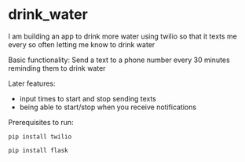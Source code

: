 # drink_water

I am building an app to drink more water using twilio so that it texts me every so often letting me know to drink water

Basic functionality: Send a text to a phone number every 30 minutes reminding them to drink water

Later features: 
- input times to start and stop sending texts
- being able to start/stop when you receive notifications

Prerequisites to run: 

```
pip install twilio
```

```
pip install flask
```

